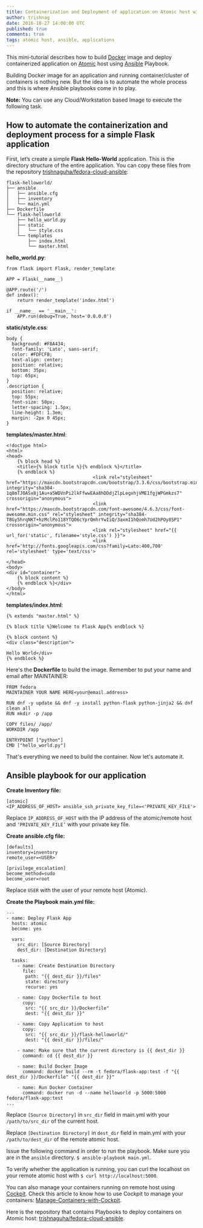 ```yaml
---
title: Containerization and Deployment of application on Atomic host with Ansible-Playbook
author: trishnag
date: 2016-10-27 14:00:00 UTC
published: true
comments: true
tags: atomic host, ansible, applications
---
```


This mini-tutorial describes how to build [Docker](https://www.docker.com/) image and deploy containerized application on [Atomic](http://www.projectatomic.io/) host using [Ansible](https://www.ansible.com/) Playbook.

Building Docker image for an application and running container/cluster of containers is nothing new. But the idea is to automate the whole process and this is where Ansible playbooks come in to play.

**Note:** You can use any Cloud/Workstation based Image to execute the following task.

## How to automate the containerization and deployment process for a simple Flask application

First, let’s create a simple **Flask Hello-World** application. This is the directory structure of the entire application.  You can copy these files from the repository [trishnaguha/fedora-cloud-ansible](https://github.com/trishnaguha/fedora-cloud-ansible):

```
flask-helloworld/
├── ansible
│   ├── ansible.cfg
│   ├── inventory
│   └── main.yml
├── Dockerfile
└── flask-helloworld
    ├── hello_world.py
    ├── static
    │   └── style.css
    └── templates
        ├── index.html
        └── master.html
```

**hello_world.py**:

```
from flask import Flask, render_template

APP = Flask(__name__)

@APP.route('/')
def index():
    return render_template('index.html')

if __name__ == '__main__':
    APP.run(debug=True, host='0.0.0.0')
```

**static/style.css**:

```
body {
  background: #F8A434;
  font-family: 'Lato', sans-serif;
  color: #FDFCFB;
  text-align: center;
  position: relative;
  bottom: 35px;
  top: 65px;
}
.description {
  position: relative;
  top: 55px;
  font-size: 50px;
  letter-spacing: 1.5px;
  line-height: 1.3em;
  margin: -2px 0 45px;
}
```

**templates/master.html**:

```
<!doctype html>
<html>
<head>
    {% block head %}
    <title>{% block title %}{% endblock %}</title>
    {% endblock %}
                                <link rel="stylesheet" href="https://maxcdn.bootstrapcdn.com/bootstrap/3.3.6/css/bootstrap.min.css" integrity="sha384-1q8mTJOASx8j1Au+a5WDVnPi2lkFfwwEAa8hDDdjZlpLegxhjVME1fgjWPGmkzs7" crossorigin="anonymous">
                                <link href="https://maxcdn.bootstrapcdn.com/font-awesome/4.6.3/css/font-awesome.min.css" rel="stylesheet" integrity="sha384-T8Gy5hrqNKT+hzMclPo118YTQO6cYprQmhrYwIiQ/3axmI1hQomh7Ud2hPOy8SP1" crossorigin="anonymous">
                                <link rel="stylesheet" href="{{ url_for('static', filename='style.css') }}">
                                <link href='http://fonts.googleapis.com/css?family=Lato:400,700' rel='stylesheet' type='text/css'>

</head>
<body>
<div id="container">
    {% block content %}
    {% endblock %}</div>
</body>
</html>
```

**templates/index.html**:

```
{% extends "master.html" %}

{% block title %}Welcome to Flask App{% endblock %}

{% block content %}
<div class="description">

Hello World</div>
{% endblock %}
```

Here's the **Dockerfile** to build the image.  Remember to put your name and email after MAINTAINER:

```
FROM fedora
MAINTAINER YOUR NAME HERE<your@email.address>

RUN dnf -y update && dnf -y install python-flask python-jinja2 && dnf clean all
RUN mkdir -p /app

COPY files/ /app/
WORKDIR /app

ENTRYPOINT ["python"]
CMD ["hello_world.py"]
```

That's everything we need to build the container.  Now let's automate it.

## Ansible playbook for our application

**Create Inventory file:**

```
[atomic]
<IP_ADDRESS_OF_HOST> ansible_ssh_private_key_file=<'PRIVATE_KEY_FILE'>
```

Replace ``IP_ADDRESS_OF_HOST`` with the IP address of the atomic/remote host and ``‘PRIVATE_KEY_FILE’`` with your private key file.


**Create ansible.cfg file:**

```
[defaults]
inventory=inventory
remote_user=<USER>

[privilege_escalation]
become_method=sudo
become_user=root
```

Replace ``USER`` with the user of your remote host (Atomic).

**Create the Playbook main.yml file:**

```
---
- name: Deploy Flask App
  hosts: atomic
  become: yes

  vars:
    src_dir: [Source Directory]
    dest_dir: [Destination Directory]

  tasks:
    - name: Create Destination Directory
      file:
       path: "{{ dest_dir }}/files"
       state: directory
       recurse: yes

    - name: Copy Dockerfile to host
      copy:
       src: "{{ src_dir }}/Dockerfile"
       dest: "{{ dest_dir }}"

    - name: Copy Application to host
      copy:
       src: "{{ src_dir }}/flask-helloworld/"
       dest: "{{ dest_dir }}/files/"

    - name: Make sure that the current directory is {{ dest_dir }}
      command: cd {{ dest_dir }}

    - name: Build Docker Image
      command: docker build --rm -t fedora/flask-app:test -f "{{ dest_dir }}/Dockerfile" "{{ dest_dir }}"

    - name: Run Docker Container
      command: docker run -d --name helloworld -p 5000:5000 fedora/flask-app:test
...
```

Replace ``[Source Directory]`` in ``src_dir`` field in main.yml with your ``/path/to/src_dir`` of the current host.

Replace ``[Destination Directory]`` in ``dest_dir`` field in main.yml with your ``/path/to/dest_dir`` of the remote atomic host.

Issue the following command in order to run the playbook. Make sure you are in the ``ansible`` directory.
``$ ansible-playbook main.yml``.

To verify whether the application is running, you can curl the localhost on your remote atomic host with
``$ curl http://localhost:5000``.

You can also manage your containers running on remote host using [Cockpit](http://cockpit-project.org/). Check this article to know how to use Cockpit to manage your containers: [Manage-Containers-with-Cockpit](https://fedoramagazine.org/deploy-containers-atomic-host-ansible-cockpit).

Here is the repository that contains Playbooks to deploy containers on Atomic host: [trishnaguha/fedora-cloud-ansible](https://github.com/trishnaguha/fedora-cloud-ansible).
